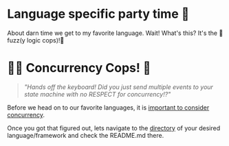 # Language specific party time 🎉 

About darn time we get to my favorite language. Wait! What's this? It's the 🚨fuzz(y logic cops)!🚨

# 👮‍♀️ Concurrency Cops! 👮
> *"Hands off the keyboard! Did you just send multiple events to your state machine with no RESPECT for concurrency!?"*

Before we head on to our favorite languages, it is [important to consider concurrency](https://github.com/StateSmith/StateSmith/wiki/Concurrency).

Once you got that figured out, lets navigate to the [directory](./) of your desired language/framework and check the README.md there.
